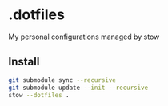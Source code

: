 # .dotfiles

My personal configurations managed by stow

## Install

```bash
git submodule sync --recursive
git submodule update --init --recursive
stow --dotfiles .
```

